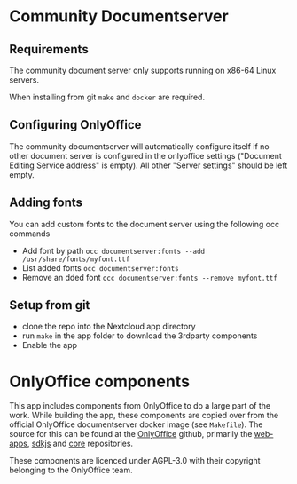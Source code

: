 # Community Documentserver

## Requirements

The community document server only supports running on x86-64 Linux servers.

When installing from git `make` and `docker` are required.

## Configuring OnlyOffice

The community documentserver will automatically configure itself if no other document server is configured in the onlyoffice settings ("Document Editing Service address" is empty).
All other "Server settings" should be left empty.

## Adding fonts

You can add custom fonts to the document server using the following occ commands

- Add font by path `occ documentserver:fonts --add /usr/share/fonts/myfont.ttf`
- List added fonts `occ documentserver:fonts`
- Remove an dded font `occ documentserver:fonts --remove myfont.ttf`

## Setup from git

- clone the repo into the Nextcloud app directory 
- run `make` in the app folder to download the 3rdparty components
- Enable the app

# OnlyOffice components

This app includes components from OnlyOffice to do a large part of the work.
While building the app, these components are copied over from the official OnlyOffice documentserver docker image (see `Makefile`).
The source for this can be found at the [OnlyOffice](https://github.com/ONLYOFFICE) github,
primarily the [web-apps](https://github.com/ONLYOFFICE/web-apps), [sdkjs](https://github.com/ONLYOFFICE/sdkjs) and [core](https://github.com/ONLYOFFICE/core) repositories.

These components are licenced under AGPL-3.0 with their copyright belonging to the OnlyOffice team.
